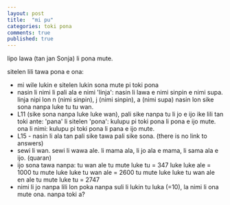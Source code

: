 ```yaml
---
layout: post
title:  "mi pu"
categories: toki pona
comments: true
published: true
---
```


lipo lawa (tan jan Sonja) li pona mute.

sitelen lili tawa pona e ona:

- mi wile lukin e sitelen lukin sona mute pi toki pona
- nasin li nimi li pali ala e nimi 'linja':
nasin li lawa e nimi sinpin e nimi supa.
linja nipi lon n (nimi sinpin), j (nimi sinpin), a (nimi supa)
nasin lon sike sona nanpa luke tu tu wan.
- L11 (sike sona nanpa luke luke wan), 
pali sike nanpa tu li jo e ijo ike lili tan toki ante:
'pana' li sitelen 'pona':
kulupu pi toki pona li pona e ijo mute.
ona li nimi:
kulupu pi toki pona li pana e ijo mute.
- L15 - nasin li ala tan pali sike tawa pali sike sona.
(there is no link to answers)
- sewi li wan. sewi li wawa ale.
li mama ala, li jo ala e mama, li sama ala e ijo.
(quaran)
- ijo sona tawa nanpa:
tu wan ale tu mute luke tu = 347
luke luke ale = 1000
tu mute luke luke tu wan ale = 2600
tu mute luke luke tu wan ale en ale tu mute luke tu = 2747
- nimi li jo nanpa lili lon poka nanpa suli li lukin tu luka (=10), 
la nimi li ona mute ona.
nanpa toki a?

